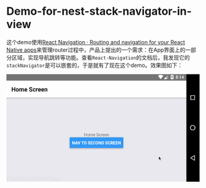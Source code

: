 # Demo-for-nest-stack-navigator-in-view

这个demo使用[React Navigation · Routing and navigation for your React Native apps](https://reactnavigation.org/)来管理router过程中，产品上提出的一个需求：在App界面上的一部分区域，实现导航跳转等功能。查看`React-Navigation`的文档后，我发现它的`stackNavigator`是可以嵌套的，于是就有了现在这个demo。效果图如下：


![nest-stack-navigator](https://raw.githubusercontent.com/x13945/image-bucket/master/img/nest-stack-navigator.gif)
